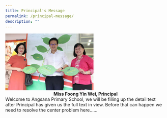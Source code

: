 ```yaml
---
title: Principal's Message
permalink: /principal-message/
description: ""
---
```

<img style="width:55%" src="/images/ANGSANA%20CELEBRATES.png">
<center><b> Miss Foong Yin Wei, Principal </b></center>
Welcome to Angsana Primary School, we will be filling up the detail text after Principal has given us the full text in view. Before that can happen we need to resolve the center problem here......
